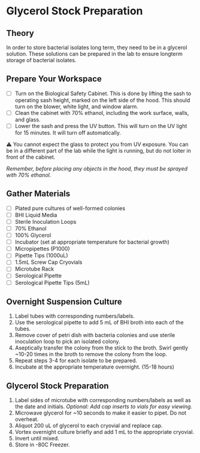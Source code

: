 # Glycerol Stock Preparation

## Theory
In order to store bacterial isolates long term, they need to be in a glycerol solution. These solutions can be prepared in the lab to ensure longterm storage of bacterial isolates. 

## Prepare Your Workspace

- [ ] Turn on the Biological Safety Cabinet. This is done by lifting the sash to operating sash height, marked on the left side of the hood. This should turn on the blower, white light, and window alarm. 
- [ ] Clean the cabinet with 70% ethanol, including the work surface, walls, and glass.
- [ ] Lower the sash and press the UV button. This will turn on the UV light for 15 minutes. It will turn off automatically. 

⚠️ You cannot expect the glass to protect you from UV exposure. You can be in a different part of the lab while the light is running, but do not loiter in front of the cabinet.

*Remember, before placing any objects in the hood, they must be sprayed with 70% ethanol.*

## Gather Materials 

- [ ] Plated pure cultures of well-formed colonies
- [ ] BHI Liquid Media
- [ ] Sterile Inoculation Loops
- [ ] 70% Ethanol
- [ ] 100% Glycerol
- [ ] Incubator (set at appropriate temperature for bacterial growth)
- [ ] Micropipettes (P1000)
- [ ] Pipette Tips (1000uL)
- [ ] 1.5mL Screw Cap Cryovials
- [ ] Microtube Rack
- [ ] Serological Pipette
- [ ] Serological Pipette Tips (5mL)

## Overnight Suspension Culture

1.	Label tubes with corresponding numbers/labels.
2.	Use the serological pipette to add 5 mL of BHI broth into each of the tubes.
3.	Remove cover of petri dish with bacteria colonies and use sterile inoculation loop to pick an isolated colony. 
4.	Aseptically transfer the colony from the stick to the broth. Swirl gently ~10-20 times in the broth to remove the colony from the loop.
5.	Repeat steps 3-4 for each isolate to be prepared. 
6.	Incubate at the appropriate temperature overnight. (15-18 hours)

## Glycerol Stock Preparation

1.	Label sides of microtube with corresponding numbers/labels as well as the date and initials. *Optional: Add cap inserts to vials for easy viewing.*
2.	Microwave glycerol for ~10 seconds to make it easier to pipet. Do not overheat.
3.	Aliquot 200 uL of glycerol to each cryovial and replace cap.
4.	Vortex overnight culture briefly and add 1 mL to the appropriate cryovial.
5.	Invert until mixed. 
6.	Store in -80C Freezer.
